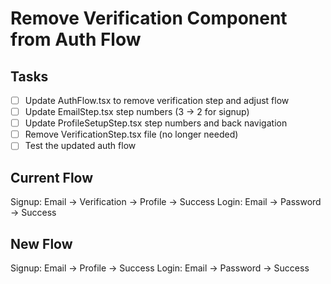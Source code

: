 # Remove Verification Component from Auth Flow

## Tasks
- [ ] Update AuthFlow.tsx to remove verification step and adjust flow
- [ ] Update EmailStep.tsx step numbers (3 -> 2 for signup)
- [ ] Update ProfileSetupStep.tsx step numbers and back navigation
- [ ] Remove VerificationStep.tsx file (no longer needed)
- [ ] Test the updated auth flow

## Current Flow
Signup: Email -> Verification -> Profile -> Success
Login: Email -> Password -> Success

## New Flow
Signup: Email -> Profile -> Success
Login: Email -> Password -> Success
